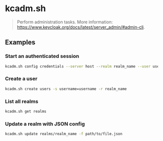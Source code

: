 # kcadm.sh

> Perform administration tasks. More information: <https://www.keycloak.org/docs/latest/server_admin/#admin-cli>.

## Examples

### Start an authenticated session

```bash
kcadm.sh config credentials --server host --realm realm_name --user username --password password
```

### Create a user

```bash
kcadm.sh create users -s username=username -r realm_name
```

### List all realms

```bash
kcadm.sh get realms
```

### Update a realm with JSON config

```bash
kcadm.sh update realms/realm_name -f path/to/file.json
```
